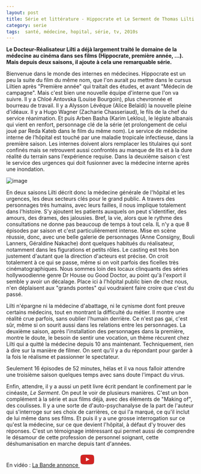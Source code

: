 ```yaml
---
layout: post
title: Série et littérature - Hippocrate et Le Serment de Thomas Lilti (2018)
category: serie
tags:  santé, médecine, hopital, série, tv, 2010s
---
```


**Le Docteur-Réalisateur Lilti a déjà largement traité le domaine de la médecine au cinéma dans ses films (Hippocrate, première année, ...). Mais depuis deux saisons, il ajoute à cela une remarquable série.**

Bienvenue dans le monde des internes en médecines. Hippocrate est un peu la suite du film du même nom, que l'on aurait pu mettre dans le cursus Liltien après "Première année" qui traitait des études, et avant "Médecin de campagne". Mais c'est bien une nouvelle équipe d'interne que l'on va suivre. Il y a Chloé Antovska (Louise Bourgoin), plus chevronnée et bourreau de travail. Il y a Alysson Lévêque (Alice Belaïdi) la nouvelle pleine d'idéaux. Il y a Hugo Wagner (Zacharie Chasseriaud), le fils de la chef du service réanimation. Et puis Arben Basha (Karim Leklou), le légiste albanais qui vient en renfort, personnage clé de la série (et prolongement de celui joué par Reda Kateb dans le film du même nom). Le service de médecine interne de l’hôpital est touché par une maladie tropicale infectieuse, dans la première saison. Les internes doivent alors remplacer les titulaires qui sont confinés mais se retrouvent aussi confrontés au manque de lits et à la dure réalité du terrain sans l'expérience requise. Dans la deuxième saison c'est le service des urgences qui doit fusionner avec la médecine interne après une inondation.

![image](https://filedn.eu/llqi9IBxlYouGRXYG2xlROb/img/2021/hippocrate.jpg)

En deux saisons Lilti décrit donc la médecine générale de l'hôpital et les urgences, les deux secteurs clés pour le grand public. A travers des personnages très humains, avec leurs failles, il nous implique totalement dans l'histoire. S'y ajoutent les patients auxquels on peut s'identifier, des amours, des drames, des jalousies. Bref, la vie, alors que le rythme des consultations ne donne pas beaucoup de temps à tout cela. IL n'y a que 8 épisodes par saison et c'est particulièrement intense. Mise en scène réussie, donc, avec une belle galerie de personnages (Anne Consigny, Bouli Lanners, Géraldine Nakache) dont quelques habitués du réalisateur, notamment dans les figurations et petits rôles. Le casting est très bon justement d'autant que la direction d'acteurs est précise. On croit totalement à ce qui se passe, même si on voit parfois des ficelles très cinématographiques. Nous sommes loin des locaux clinquants des séries hollywoodienne genre Dr House ou Good Doctor, au point qu'à l'export il semble y avoir un décalage. Place ici à l'hôpital public bien de chez nous, n'en déplaisent aux "grands pontes" qui voudraient faire croire que c'est du passé.

Lilti n'épargne ni la médecine d'abattage, ni le cynisme dont font preuve certains médecins, tout en montrant la difficulté du métier. Il montre une réalité crue parfois, sans oublier l'humain derrière. Ce n'est pas gai, c'est sûr, même si on sourit aussi dans les relations entre les personnages. La deuxième saison, après l'installation des personnages dans la première, montre le doute, le besoin de sentir une vocation, un thème récurent chez Lilti qui a quitté la médecine depuis 10 ans maintenant. Techniquement, rien à dire sur la manière de filmer. On sent qu'il y a du répondant pour garder à la fois le réalisme et passionner le spectateur.

Seulement 16 épisodes de 52 minutes, hélas et il va nous falloir attendre une troisième saison quelques temps avec sans doute l'impact du virus. 

Enfin, attendre, il y a aussi un petit livre écrit pendant le confinement par le cinéaste, *Le Serment*. On peut le voir de plusieurs manières. C'est un bon complément à la série et aux films déjà, avec des éléments de "Making of", des coulisses. Il y a une sorte de d'auto-psychanalyse de la part de l'auteur qui s'interroge sur ses choix de carrières, ce qui l'a marqué, ce qu'il inclut de lui même dans ses films. Et puis il y a une grosse interrogation sur ce qu'est la médecine, sur ce que devient l'hôpital, à défaut d'y trouver des réponses. C'est un témoignage intéressant qui permet aussi de comprendre le désamour de cette profession de personnel soignant, cette déshumanisation en marche depuis tant d'années. 

En vidéo : [La Bande annonce ![video](/images/youtube.png)](https://www.youtube.com/watch?v=vLVDiqlzqFI)



